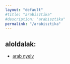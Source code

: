 ```yaml
---
layout: "default"
#title: "arabisztika"
#description: "arabisztika"
permalink: "/arabisztika"
---
```

<!--
This Source Code Form is subject to the terms of the Mozilla Public
License, v. 2.0. If a copy of the MPL was not distributed with this
file, You can obtain one at http://mozilla.org/MPL/2.0/.
-->

## aloldalak:

- [arab nyelv](./arab-nyelv/index.md)
